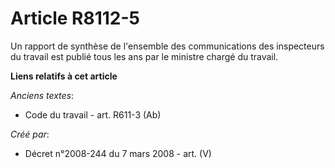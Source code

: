 # Article R8112-5

Un rapport de synthèse de l'ensemble des communications des inspecteurs du travail est publié tous les ans par le ministre
chargé du travail.

**Liens relatifs à cet article**

_Anciens textes_:

  - Code du travail - art. R611-3 (Ab)

_Créé par_:

  - Décret n°2008-244 du 7 mars 2008 - art. (V)
